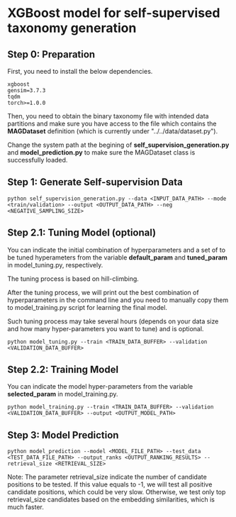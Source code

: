 # XGBoost model for self-supervised taxonomy generation

## Step 0: Preparation

First, you need to install the below dependencies.

```
xgboost
gensim=3.7.3
tqdm
torch>=1.0.0
```

Then, you need to obtain the binary taxonomy file with intended data partitions and make sure you have access to the file which contains the **MAGDataset** definition (which is currently under "../../data/dataset.py").

Change the system path at the begining of **self_supervision_generation.py** and **model_prediction.py** to make sure the MAGDataset class is successfully loaded.

## Step 1: Generate Self-supervision Data

```
python self_supervision_generation.py --data <INPUT_DATA_PATH> --mode <train/validation> --output <OUTPUT_DATA_PATH> --neg <NEGATIVE_SAMPLING_SIZE>
```

## Step 2.1: Tuning Model (optional)

You can indicate the initial combination of hyperparameters and a set of to be tuned hyperameters from the variable **default_param** and **tuned_param** in model_tuning.py, respectively.

The tuning process is based on hill-climbing.

After the tuning process, we will print out the best combination of hyperparameters in the command line and you need to manually copy them to model_training.py script for learning the final model.

Such tuning process may take several hours (depends on your data size and how many hyper-parameters you want to tune) and is optional.

```
python model_tuning.py --train <TRAIN_DATA_BUFFER> --validation <VALIDATION_DATA_BUFFER>
```

## Step 2.2: Training Model

You can indicate the model hyper-parameters from the variable **selected_param** in model_training.py.

```
python model_training.py --train <TRAIN_DATA_BUFFER> --validation <VALIDATION_DATA_BUFFER> --output <OUTPUT_MODEL_PATH>
```

## Step 3: Model Prediction

```
python model_prediction --model <MODEL_FILE_PATH> --test_data <TEST_DATA_FILE_PATH> --output_ranks <OUTPUT_RANKING_RESULTS> --retrieval_size <RETRIEVAL_SIZE>
```

Note: The parameter retrieval_size indicate the number of candidate positions to be tested. If this value equals to -1, we will test all positive candidate positions, which could be very slow. Otherwise, we test only top retrieval_size candidates based on the embedding similarities, which is much faster. 